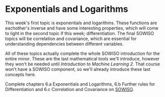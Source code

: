 
# Exponentials and Logarithms

This week's first topic is exponentials and logarithms. These functions are
eachother's inverse and have some interesting properties, which will come to
light in the second topic if this week; differentiation. The final SOWISO
topics will be correlation and covariance, which are essential for
understanding dependencies between different variables.

All of these topics actually complete the whole SOWISO introduction for the
entire minor. These are the last mathematical tools we'll introduce, however
they won't be needed until *Introduction to Machine Learning 2*. That course
won't have a SOWISO component, so we'll already introduce these last concepts
here.

Complete chapters 6.a Exponentials and Logarithms, 6.b Further rules for
Differentiation and 6.c Correlation and Covariance on [SOWISO](https://uva.sowiso.nl/).
